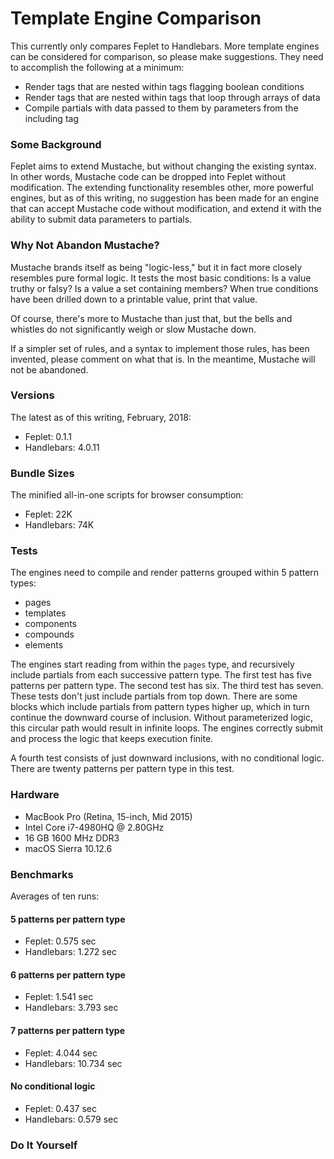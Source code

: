 # Template Engine Comparison

This currently only compares Feplet to Handlebars. More template engines can be 
considered for comparison, so please make suggestions. They need to accomplish 
the following at a minimum:

* Render tags that are nested within tags flagging boolean conditions
* Render tags that are nested within tags that loop through arrays of data
* Compile partials with data passed to them by parameters from the including tag

### Some Background

Feplet aims to extend Mustache, but without changing the existing syntax. 
In other words, Mustache code can be dropped into Feplet without modification. 
The extending functionality resembles other, more powerful engines, but as of 
this writing, no suggestion has been made for an engine that can accept 
Mustache code without modification, and extend it with the ability to submit 
data parameters to partials.

### Why Not Abandon Mustache?

Mustache brands itself as being "logic-less," but it in fact more closely 
resembles pure formal logic. It tests the most basic conditions: Is a value 
truthy or falsy? Is a value a set containing members? When true conditions have 
been drilled down to a printable value, print that value.

Of course, there's more to Mustache than just that, but the bells and whistles 
do not significantly weigh or slow Mustache down.

If a simpler set of rules, and a syntax to implement those rules, has been 
invented, please comment on what that is. In the meantime, Mustache will not be 
abandoned.

### Versions

The latest as of this writing, February, 2018:

* Feplet: 0.1.1
* Handlebars: 4.0.11

### Bundle Sizes

The minified all-in-one scripts for browser consumption:

* Feplet: 22K
* Handlebars: 74K

### Tests

The engines need to compile and render patterns grouped within 5 pattern types:

* pages
* templates
* components
* compounds
* elements

The engines start reading from within the `pages` type, and recursively include 
partials from each successive pattern type. The first test has five patterns per 
pattern type. The second test has six. The third test has seven. These tests 
don't just include partials from top down. There are some blocks which include 
partials from pattern types higher up, which in turn continue the downward 
course of inclusion. Without parameterized logic, this circular path would 
result in infinite loops. The engines correctly submit and process the logic 
that keeps execution finite.

A fourth test consists of just downward inclusions, with no conditional logic. 
There are twenty patterns per pattern type in this test.

### Hardware

* MacBook Pro (Retina, 15-inch, Mid 2015)
* Intel Core i7-4980HQ @ 2.80GHz
* 16 GB 1600 MHz DDR3
* macOS Sierra 10.12.6

### Benchmarks

Averages of ten runs:

#### 5 patterns per pattern type

* Feplet: 0.575 sec
* Handlebars: 1.272 sec

#### 6 patterns per pattern type

* Feplet: 1.541 sec
* Handlebars: 3.793 sec

#### 7 patterns per pattern type

* Feplet: 4.044 sec
* Handlebars: 10.734 sec

#### No conditional logic

* Feplet: 0.437 sec
* Handlebars: 0.579 sec

### Do It Yourself
